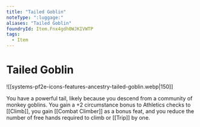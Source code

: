 ```yaml
---
title: "Tailed Goblin"
noteType: ":luggage:"
aliases: "Tailed Goblin"
foundryId: Item.Fnx4gdh0WJKIVWTP
tags:
  - Item
---
```


# Tailed Goblin
![[systems-pf2e-icons-features-ancestry-tailed-goblin.webp|150]]

You have a powerful tail, likely because you descend from a community of monkey goblins. You gain a +2 circumstance bonus to Athletics checks to [[Climb]], you gain [[Combat Climber]] as a bonus feat, and you reduce the number of free hands required to climb or [[Trip]] by one.
